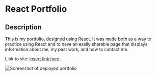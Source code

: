 # React Portfolio

## Description

This is my portfolio, designed using React.  It was made both as a way to practice using React and to have an easily sharable page that displays information about me, my past work, and how to contact me. 

Link to site: [insert link here](https://adamywfong.github.io/react-portfolio/).

![Screenshot of deployed portfolio](assets/page-screenshot.jpeg)